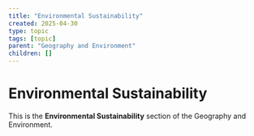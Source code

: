 ```yaml
---
title: "Environmental Sustainability"
created: 2025-04-30
type: topic
tags: [topic]
parent: "Geography and Environment"
children: []
---
```


# Environmental Sustainability

This is the **Environmental Sustainability** section of the Geography and Environment.

